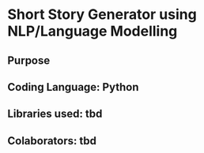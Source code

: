 # Short Story Generator using NLP/Language Modelling

## Purpose

## Coding Language: Python

## Libraries used: tbd

## Colaborators: tbd
